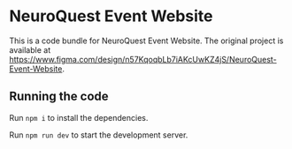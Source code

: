 
  # NeuroQuest Event Website

  This is a code bundle for NeuroQuest Event Website. The original project is available at https://www.figma.com/design/n57KqoqbLb7iAKcUwKZ4jS/NeuroQuest-Event-Website.

  ## Running the code

  Run `npm i` to install the dependencies.

  Run `npm run dev` to start the development server.
  
